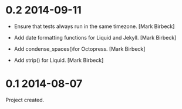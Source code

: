 # 0.2 2014-09-11

* Ensure that tests always run in the same timezone. [Mark Birbeck]

* Add date formatting functions for Liquid and Jekyll. [Mark Birbeck]

* Add condense_spaces()for Octopress. [Mark Birbeck]

* Add strip() for Liquid. [Mark Birbeck]

# 0.1 2014-08-07

Project created.
